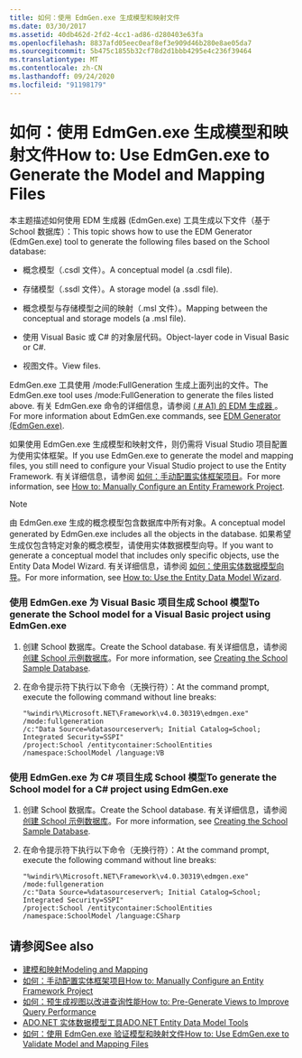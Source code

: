 ```yaml
---
title: 如何：使用 EdmGen.exe 生成模型和映射文件
ms.date: 03/30/2017
ms.assetid: 40db462d-2fd2-4cc1-ad86-d280403e63fa
ms.openlocfilehash: 8837afd05eec0eaf8ef3e909d46b280e8ae05da7
ms.sourcegitcommit: 5b475c1855b32cf78d2d1bbb4295e4c236f39464
ms.translationtype: MT
ms.contentlocale: zh-CN
ms.lasthandoff: 09/24/2020
ms.locfileid: "91198179"
---
```

# <a name="how-to-use-edmgenexe-to-generate-the-model-and-mapping-files"></a><span data-ttu-id="b50c5-102">如何：使用 EdmGen.exe 生成模型和映射文件</span><span class="sxs-lookup"><span data-stu-id="b50c5-102">How to: Use EdmGen.exe to Generate the Model and Mapping Files</span></span>

<span data-ttu-id="b50c5-103">本主题描述如何使用 EDM 生成器 (EdmGen.exe) 工具生成以下文件（基于 School 数据库）：</span><span class="sxs-lookup"><span data-stu-id="b50c5-103">This topic shows how to use the EDM Generator (EdmGen.exe) tool to generate the following files based on the School database:</span></span>  
  
- <span data-ttu-id="b50c5-104">概念模型（.csdl 文件）。</span><span class="sxs-lookup"><span data-stu-id="b50c5-104">A conceptual model (a .csdl file).</span></span>  
  
- <span data-ttu-id="b50c5-105">存储模型（.ssdl 文件）。</span><span class="sxs-lookup"><span data-stu-id="b50c5-105">A storage model (a .ssdl file).</span></span>  
  
- <span data-ttu-id="b50c5-106">概念模型与存储模型之间的映射（.msl 文件）。</span><span class="sxs-lookup"><span data-stu-id="b50c5-106">Mapping between the conceptual and storage models (a .msl file).</span></span>  
  
- <span data-ttu-id="b50c5-107">使用 Visual Basic 或 C# 的对象层代码。</span><span class="sxs-lookup"><span data-stu-id="b50c5-107">Object-layer code in Visual Basic or C#.</span></span>  
  
- <span data-ttu-id="b50c5-108">视图文件。</span><span class="sxs-lookup"><span data-stu-id="b50c5-108">View files.</span></span>  
  
 <span data-ttu-id="b50c5-109">EdmGen.exe 工具使用 /mode:FullGeneration 生成上面列出的文件。</span><span class="sxs-lookup"><span data-stu-id="b50c5-109">The EdmGen.exe tool uses /mode:FullGeneration to generate the files listed above.</span></span> <span data-ttu-id="b50c5-110">有关 EdmGen.exe 命令的详细信息，请参阅 [ ( # A1) 的 EDM 生成器 ](edm-generator-edmgen-exe.md)。</span><span class="sxs-lookup"><span data-stu-id="b50c5-110">For more information about EdmGen.exe commands, see [EDM Generator (EdmGen.exe)](edm-generator-edmgen-exe.md).</span></span>  
  
 <span data-ttu-id="b50c5-111">如果使用 EdmGen.exe 生成模型和映射文件，则仍需将 Visual Studio 项目配置为使用实体框架。</span><span class="sxs-lookup"><span data-stu-id="b50c5-111">If you use EdmGen.exe to generate the model and mapping files, you still need to configure your Visual Studio project to use the Entity Framework.</span></span> <span data-ttu-id="b50c5-112">有关详细信息，请参阅 [如何：手动配置实体框架项目](/previous-versions/dotnet/netframework-4.0/bb738546(v=vs.100))。</span><span class="sxs-lookup"><span data-stu-id="b50c5-112">For more information, see [How to: Manually Configure an Entity Framework Project](/previous-versions/dotnet/netframework-4.0/bb738546(v=vs.100)).</span></span>  
  
> [!NOTE]
> <span data-ttu-id="b50c5-113">由 EdmGen.exe 生成的概念模型包含数据库中所有对象。</span><span class="sxs-lookup"><span data-stu-id="b50c5-113">A conceptual model generated by EdmGen.exe includes all the objects in the database.</span></span> <span data-ttu-id="b50c5-114">如果希望生成仅包含特定对象的概念模型，请使用实体数据模型向导。</span><span class="sxs-lookup"><span data-stu-id="b50c5-114">If you want to generate a conceptual model that includes only specific objects, use the Entity Data Model Wizard.</span></span> <span data-ttu-id="b50c5-115">有关详细信息，请参阅 [如何：使用实体数据模型向导](/previous-versions/dotnet/netframework-4.0/bb738677(v=vs.100))。</span><span class="sxs-lookup"><span data-stu-id="b50c5-115">For more information, see [How to: Use the Entity Data Model Wizard](/previous-versions/dotnet/netframework-4.0/bb738677(v=vs.100)).</span></span>  
  
### <a name="to-generate-the-school-model-for-a-visual-basic-project-using-edmgenexe"></a><span data-ttu-id="b50c5-116">使用 EdmGen.exe 为 Visual Basic 项目生成 School 模型</span><span class="sxs-lookup"><span data-stu-id="b50c5-116">To generate the School model for a Visual Basic project using EdmGen.exe</span></span>  
  
1. <span data-ttu-id="b50c5-117">创建 School 数据库。</span><span class="sxs-lookup"><span data-stu-id="b50c5-117">Create the School database.</span></span> <span data-ttu-id="b50c5-118">有关详细信息，请参阅 [创建 School 示例数据库](/previous-versions/dotnet/netframework-4.0/bb399731(v=vs.100))。</span><span class="sxs-lookup"><span data-stu-id="b50c5-118">For more information, see [Creating the School Sample Database](/previous-versions/dotnet/netframework-4.0/bb399731(v=vs.100)).</span></span>  
  
2. <span data-ttu-id="b50c5-119">在命令提示符下执行以下命令（无换行符）：</span><span class="sxs-lookup"><span data-stu-id="b50c5-119">At the command prompt, execute the following command without line breaks:</span></span>  
  
    ```console  
    "%windir%\Microsoft.NET\Framework\v4.0.30319\edmgen.exe" /mode:fullgeneration
    /c:"Data Source=%datasourceserver%; Initial Catalog=School; Integrated Security=SSPI"
    /project:School /entitycontainer:SchoolEntities /namespace:SchoolModel /language:VB  
    ```  
  
### <a name="to-generate-the-school-model-for-a-c-project-using-edmgenexe"></a><span data-ttu-id="b50c5-120">使用 EdmGen.exe 为 C# 项目生成 School 模型</span><span class="sxs-lookup"><span data-stu-id="b50c5-120">To generate the School model for a C# project using EdmGen.exe</span></span>  
  
1. <span data-ttu-id="b50c5-121">创建 School 数据库。</span><span class="sxs-lookup"><span data-stu-id="b50c5-121">Create the School database.</span></span> <span data-ttu-id="b50c5-122">有关详细信息，请参阅 [创建 School 示例数据库](/previous-versions/dotnet/netframework-4.0/bb399731(v=vs.100))。</span><span class="sxs-lookup"><span data-stu-id="b50c5-122">For more information, see [Creating the School Sample Database](/previous-versions/dotnet/netframework-4.0/bb399731(v=vs.100)).</span></span>  
  
2. <span data-ttu-id="b50c5-123">在命令提示符下执行以下命令（无换行符）：</span><span class="sxs-lookup"><span data-stu-id="b50c5-123">At the command prompt, execute the following command without line breaks:</span></span>  
  
    ```console  
    "%windir%\Microsoft.NET\Framework\v4.0.30319\edmgen.exe" /mode:fullgeneration
    /c:"Data Source=%datasourceserver%; Initial Catalog=School; Integrated Security=SSPI"
    /project:School /entitycontainer:SchoolEntities /namespace:SchoolModel /language:CSharp  
    ```  
  
## <a name="see-also"></a><span data-ttu-id="b50c5-124">请参阅</span><span class="sxs-lookup"><span data-stu-id="b50c5-124">See also</span></span>

- [<span data-ttu-id="b50c5-125">建模和映射</span><span class="sxs-lookup"><span data-stu-id="b50c5-125">Modeling and Mapping</span></span>](modeling-and-mapping.md)
- <span data-ttu-id="b50c5-126">[如何：手动配置实体框架项目](/previous-versions/dotnet/netframework-4.0/bb738546(v=vs.100))</span><span class="sxs-lookup"><span data-stu-id="b50c5-126">[How to: Manually Configure an Entity Framework Project](/previous-versions/dotnet/netframework-4.0/bb738546(v=vs.100))</span></span>
- <span data-ttu-id="b50c5-127">[如何：预生成视图以改进查询性能](/previous-versions/dotnet/netframework-4.0/bb896240(v=vs.100))</span><span class="sxs-lookup"><span data-stu-id="b50c5-127">[How to: Pre-Generate Views to Improve Query Performance](/previous-versions/dotnet/netframework-4.0/bb896240(v=vs.100))</span></span>
- <span data-ttu-id="b50c5-128">[ADO.NET 实体数据模型工具](/previous-versions/dotnet/netframework-4.0/bb399249(v=vs.100))</span><span class="sxs-lookup"><span data-stu-id="b50c5-128">[ADO.NET Entity Data Model Tools](/previous-versions/dotnet/netframework-4.0/bb399249(v=vs.100))</span></span>
- [<span data-ttu-id="b50c5-129">如何：使用 EdmGen.exe 验证模型和映射文件</span><span class="sxs-lookup"><span data-stu-id="b50c5-129">How to: Use EdmGen.exe to Validate Model and Mapping Files</span></span>](how-to-use-edmgen-exe-to-validate-model-and-mapping-files.md)
